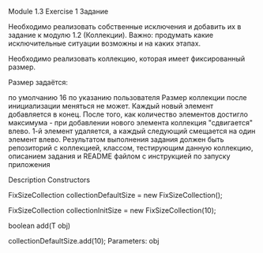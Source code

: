 Module 1.3 Exercise 1
Задание

Необходимо реализовать собственные исключения и добавить их в задание к модулю 1.2 (Коллекции).
Важно: продумать какие исключительные ситуации возможны и на каких этапах.






Необходимо реализовать коллекцию, которая имеет фиксированный размер.

Размер задаётся:

по умолчанию 16
по указанию пользователя
Размер коллекции после инициализации меняться не может.
Каждый новый элемент добавляется в конец. После того, как количество элементов достигло максимума - при добавлении нового элемента коллекция "сдвигается" влево. 1-й элемент удаляется, а каждый следующий смещается на один элемент влево.
Результатом выполнения задания должен быть репозиторий с коллекцией, классом, тестирующим данную коллекцию, описанием задания и README файлом с инструкцией по запуску приложения

Description
Constructors

FixSizeCollection collectionDefaultSize = new FixSizeCollection();

FixSizeCollection collectionInitSize = new FixSizeCollection(10);

boolean add(T obj)

collectionDefaultSize.add(10);
Parameters:
obj